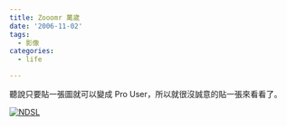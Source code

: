 ```yaml
---
title: Zooomr 萬歲
date: '2006-11-02'
tags:
  - 影像
categories:
  - life

---
```

聽說只要貼一張圖就可以變成 Pro User，所以就很沒誠意的貼一張來看看了。  
  

[![NDSL](images/0.jpg)](http://beta.zooomr.com/photos/23014@Z01/323435/ "Zooomr Photo Sharing :: Photo Sharing")